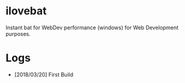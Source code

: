 # ilovebat
Instant bat for WebDev performance (windows) for Web Development purposes.

# Logs 
- [2018/03/20] First Build